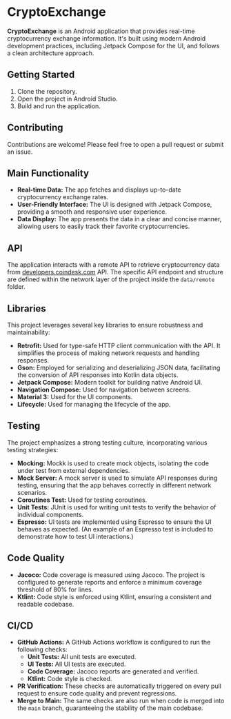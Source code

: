 # CryptoExchange

**CryptoExchange** is an Android application that provides real-time cryptocurrency exchange information. It's built using modern Android development practices, including Jetpack Compose for the UI, and follows a clean architecture approach.

## Getting Started

1.  Clone the repository.
2.  Open the project in Android Studio.
3.  Build and run the application.

## Contributing

Contributions are welcome! Please feel free to open a pull request or submit an issue.

## Main Functionality

* **Real-time Data:** The app fetches and displays up-to-date cryptocurrency exchange rates.
* **User-Friendly Interface:** The UI is designed with Jetpack Compose, providing a smooth and responsive user experience.
* **Data Display:** The app presents the data in a clear and concise manner, allowing users to easily track their favorite cryptocurrencies.

## API

The application interacts with a remote API to retrieve cryptocurrency data from [developers.coindesk.com](https://developers.coindesk.com/) API.
The specific API endpoint and structure are defined within the network layer of the project inside the `data/remote` folder.

## Libraries

This project leverages several key libraries to ensure robustness and maintainability:

* **Retrofit:** Used for type-safe HTTP client communication with the API. It simplifies the process of making network requests and handling responses.
* **Gson:** Employed for serializing and deserializing JSON data, facilitating the conversion of API responses into Kotlin data objects.
* **Jetpack Compose:** Modern toolkit for building native Android UI.
* **Navigation Compose:** Used for navigation between screens.
* **Material 3:** Used for the UI components.
* **Lifecycle:** Used for managing the lifecycle of the app.

## Testing

The project emphasizes a strong testing culture, incorporating various testing strategies:

* **Mocking:** Mockk is used to create mock objects, isolating the code under test from external dependencies.
* **Mock Server:** A mock server is used to simulate API responses during testing, ensuring that the app behaves correctly in different network scenarios.
* **Coroutines Test:** Used for testing coroutines.
* **Unit Tests:** JUnit is used for writing unit tests to verify the behavior of individual components.
* **Espresso:** UI tests are implemented using Espresso to ensure the UI behaves as expected. (An example of an Espresso test is included to demonstrate how to test UI interactions.)

## Code Quality

* **Jacoco:** Code coverage is measured using Jacoco. The project is configured to generate reports and enforce a minimum coverage threshold of 80% for lines.
* **Ktlint:** Code style is enforced using Ktlint, ensuring a consistent and readable codebase.

## CI/CD

* **GitHub Actions:** A GitHub Actions workflow is configured to run the following checks:
    * **Unit Tests:** All unit tests are executed.
    * **UI Tests:** All UI tests are executed.
    * **Code Coverage:** Jacoco reports are generated and verified.
    * **Ktlint:** Code style is checked.
*   **PR Verification:** These checks are automatically triggered on every pull request to ensure code quality and prevent regressions.
*   **Merge to Main:** The same checks are also run when code is merged into the `main` branch, guaranteeing the stability of the main codebase.
